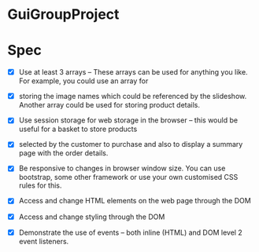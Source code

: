 # GuiGroupProject

# Spec

-   [x] Use at least 3 arrays – These arrays can be used for anything you like. For example, you could use an array for 

-   [x] storing the image names which could be referenced by the slideshow. Another array could be used for storing product details.

-   [x] Use session storage for web storage in the browser – this would be useful for a basket to store products 

-   [x] selected by the customer to purchase and also to display a summary page with the order details.

-   [x] Be responsive to changes in browser window size. You can use bootstrap, some other framework or use your own customised CSS rules for this.

-   [x] Access and change HTML elements on the web page through the DOM

-   [x] Access and change styling through the DOM

-   [x] Demonstrate the use of events – both inline (HTML) and DOM level 2 event listeners.
